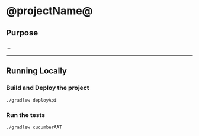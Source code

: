 # @projectName@


## Purpose  
...

___
## Running Locally  

### Build and Deploy the project  
`./gradlew deployApi`

### Run the tests
`./gradlew cucumberAAT`
